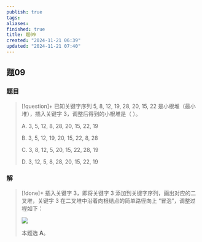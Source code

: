 ```yaml
---
publish: true
tags: 
aliases: 
finished: true
title: 题09
created: "2024-11-21 06:39"
updated: "2024-11-21 07:40"
---
```

## 题09
### 题目
> [!question]+
> 已知关键字序列 5, 8, 12, 19, 28, 20, 15, 22 是小根堆（最小堆），插入关键字 3，调整后得到的小根堆是（ ）。
> 
> A. 3, 5, 12, 8, 28, 20, 15, 22, 19
> 
> B. 3, 5, 12, 19, 20, 15, 22, 8, 28
> 
> C. 3, 8, 12, 5, 20, 15, 22, 28, 19
> 
> D. 3, 12, 5, 8, 28, 20, 15, 22, 19
### 解
> [!done]+
> 插入关键字 3，即将关键字 3 添加到关键字序列，画出对应的二叉堆，关键字 3 在二叉堆中沿着向根结点的简单路径向上 “冒泡”，调整过程如下：
> 
> ![](https://pic1.zhimg.com/v2-322c6591d81a38c25744e2cd1c6713be_r.jpg)
> 
> 本题选 **A**。